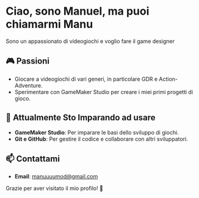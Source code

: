 # Ciao, sono Manuel, ma puoi chiamarmi Manu 

Sono un appassionato di videogiochi e voglio fare il game designer

## 🎮 Passioni
- Giocare a videogiochi di vari generi, in particolare GDR e Action-Adventure.
- Sperimentare con GameMaker Studio per creare i miei primi progetti di gioco.

## 🌱 Attualmente Sto Imparando ad usare
- **GameMaker Studio**: Per imparare le basi dello sviluppo di giochi.
- **Git e GitHub**: Per gestire il codice e collaborare con altri sviluppatori.

## 📫 Contattami
- **Email**: [manuuuumod@gmail.com](mailto:manuuuumod@gmail.com)

Grazie per aver visitato il mio profilo! 🚀
